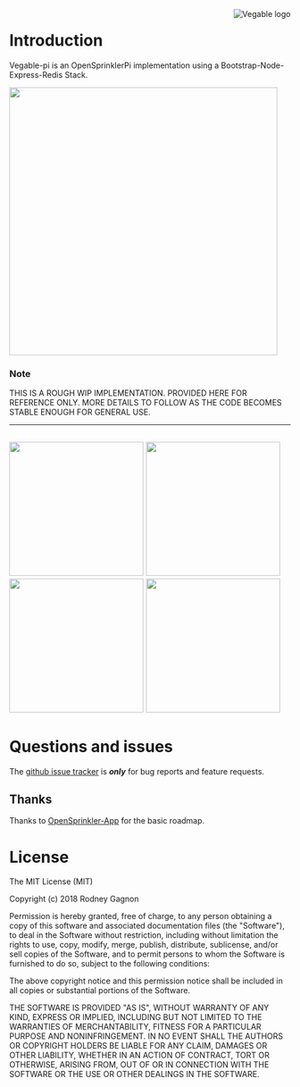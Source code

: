<a href="http://vegable.co/">
    <img src="http://vegable.co/assets/svg/logos/logo-red-black.svg" alt="Vegable logo"
         title="Vegable-pi - Bootstrap-Node-Express-Redis OpenSprinklerPi Stack" align="right" />
</a>

# Introduction

Vegable-pi is an OpenSprinklerPi implementation using a Bootstrap-Node-Express-Redis Stack.

<a href="http://vegable.co/images/software-stack.png"><img src="http://vegable.co/images/software-stack.png" width="480"/></a>

### Note

THIS IS A ROUGH WIP IMPLEMENTATION. PROVIDED HERE FOR REFERENCE ONLY. MORE DETAILS TO FOLLOW AS THE CODE BECOMES STABLE ENOUGH FOR GENERAL USE.

---
<a href="http://vegable.co/images/login.png"><img src="http://vegable.co/images/login.png" width="240"/></a>
<a href="http://vegable.co/images/Zones2.png"><img src="http://vegable.co/images/Zones2.png" width="240"/></a>
<a href="http://vegable.co/images/Plantings.png"><img src="http://vegable.co/images/Plantings.png" width="240"/></a>
<a href="http://vegable.co/images/Schedules2.png"><img src="http://vegable.co/images/Schedules2.png" width="240"/></a>
---

# Questions and issues

The [github issue tracker](https://github.com/rodneygagnon/vegable-pi/issues) is **_only_** for bug reports and feature requests.

## Thanks

Thanks to [OpenSprinkler-App](https://github.com/OpenSprinkler/OpenSprinkler-App) for the basic roadmap.

# License

The MIT License (MIT)

Copyright (c) 2018 Rodney Gagnon

Permission is hereby granted, free of charge, to any person obtaining a copy
of this software and associated documentation files (the "Software"), to deal
in the Software without restriction, including without limitation the rights
to use, copy, modify, merge, publish, distribute, sublicense, and/or sell
copies of the Software, and to permit persons to whom the Software is
furnished to do so, subject to the following conditions:

The above copyright notice and this permission notice shall be included in
all copies or substantial portions of the Software.

THE SOFTWARE IS PROVIDED "AS IS", WITHOUT WARRANTY OF ANY KIND, EXPRESS OR
IMPLIED, INCLUDING BUT NOT LIMITED TO THE WARRANTIES OF MERCHANTABILITY,
FITNESS FOR A PARTICULAR PURPOSE AND NONINFRINGEMENT.  IN NO EVENT SHALL THE
AUTHORS OR COPYRIGHT HOLDERS BE LIABLE FOR ANY CLAIM, DAMAGES OR OTHER
LIABILITY, WHETHER IN AN ACTION OF CONTRACT, TORT OR OTHERWISE, ARISING FROM,
OUT OF OR IN CONNECTION WITH THE SOFTWARE OR THE USE OR OTHER DEALINGS IN
THE SOFTWARE.
